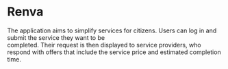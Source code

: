 # Renva

The application aims to simplify services for citizens. Users can log in and submit the service they want to be  
completed. Their request is then displayed to service providers, who respond with offers that include the service price 
and estimated completion time.



